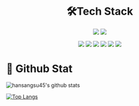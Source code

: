 
<h1 align = "center">🛠Tech Stack</h1>
<p align="center">
 <img src="https://img.shields.io/badge/C Sharp-239120?style=flat-square&logo=CSHARP&logoColor=white"/>
<img src="https://img.shields.io/badge/C++-00599C?style=flat-square&logo=CPLUSPLUS&logoColor=white"/>
</p>

<p align="center">
<img src="https://img.shields.io/badge/Unity-FFFFFF?style=flat-square&logo=UNITY&logoColor=black"/>
<img src="https://img.shields.io/badge/GitHub-181717?style=flat-square&logo=GITHUB&logoColor=white"/>
<img src="https://img.shields.io/badge/Git-F05032?style=flat-square&logo=GIT&logoColor=white"/>
<img src="https://img.shields.io/badge/Sourcetree-0052CC?style=flat-square&logo=SOURCETREE&logoColor=white"/>
<img src="https://img.shields.io/badge/Visual Studio-5C2D91?style=flat-square&logo=VISUAL STUDIO&logoColor=white"/>
<img src="https://img.shields.io/badge/Visual Studio Code-007ACC?style=flat-square&logo=VISUAL STUDIO CODE&logoColor=white"/>
</p>
 
 <h1 align = "left">🔭 Github Stat</h1>
 
![hansangsu45's github stats](https://github-readme-stats.vercel.app/api?username=hansangsu45&show_icons=true)

[![Top Langs](https://github-readme-stats.vercel.app/api/top-langs/?username=hansangsu45&langs_count=8&layout=compact)](https://github.com/hansangsu45/github-readme-stats)

<!--
**hansangsu45/hansangsu45** is a ✨ _special_ ✨ repository because its `README.md` (this file) appears on your GitHub profile.

Here are some ideas to get you started:

- 🔭 I’m currently working on ...
- 🌱 I’m currently learning ...
- 👯 I’m looking to collaborate on ...
- 🤔 I’m looking for help with ...
- 💬 Ask me about ...
- 📫 How to reach me: ...
- 😄 Pronouns: ...
- ⚡ Fun fact: ...
-->
